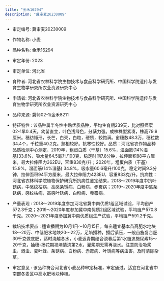 ```yaml
---
title: "金禾16294"
description: "冀审麦20230009"
---
```

* 审定编号:  冀审麦20230009

*  作物名称:  小麦

*  品种名称:  金禾16294

*  审定年份:  2023

*  审定单位:  河北省

* 育种者:  河北省农林科学院生物技术与食品科学研究所、中国科学院遗传与发育生物学研究所农业资源研究中心

*  申请者:  河北省农林科学院生物技术与食品科学研究所、中国科学院遗传与发育生物学研究所农业资源研究中心

*  品种来源:  冀师02-1/金禾8211

*  特征特性 : 
该品种属半冬性中熟优质品种，平均生育期239天，比对照师栾02-1早0.4天。幼苗直立，叶色浅绿色，分蘖力强。成株株型紧凑，株高79.9厘米。穗纺锤形，长芒，白壳，白粒，硬质，较饱满。亩穗数48.3万，穗粒数34.4个，千粒重40.2克。熟相较好。抗寒性较好。品质：河北省农作物品种品质检测中心测定，2019年，粗蛋白质（干基）15.6%，湿面筋(14%湿基)33.6%，吸水量64.5毫升/100克，稳定时间7.8分钟，拉伸面积88平方厘米，最大拉伸阻力362EU，容重830克/升；2020年，粗蛋白质（干基）15.9%，湿面筋(14%湿基) 34.8%，吸水量60.6毫升/100克，稳定时间9.3分钟，拉伸面积94平方厘米，最大拉伸阻力423EU，容重833克/升。抗病性：河北省农林科学院植物保护研究所抗病性鉴定结果，2018～2019年度中抗叶锈病，中感纹枯病，高感条锈病、白粉病、赤霉病；2019～2020年度中感条锈病，感纹枯病，高感叶锈病、白粉病、赤霉病。
 
*  产量表现 : 
2018～2019年度参加河北省冀中南优质1组区域试验，平均亩产572.3千克；2019～2020年度参加冀中南优质2组区域试验，平均亩产570.8千克。2020～2021年度参加冀中南优质组生产试验，平均亩产591.2千克。

*  栽培技术要点 : 
适宜播期为10月1日～10月15日，每亩适宜基本苗高肥水地块18～20万、中低肥水地块20～22万，足墒播种，播后镇压，一般亩施复合肥30千克做底肥，适时浇越冬水，小麦返青期结合浇春后第1水亩追施尿素15～20千克，抽穗-扬花期视墒情浇第2水，灌浆期无需再浇水。注意防治吸浆虫、蚜虫、麦叶蜂、条锈病、白粉病、赤霉病、叶锈病等病虫害，及时清除杂草。

*  审定意见 : 
该品种符合河北省小麦品种审定标准，审定通过。适宜在河北省中南部冬麦区中高水肥地块种植。
